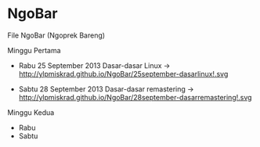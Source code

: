 NgoBar
======

File NgoBar (Ngoprek Bareng)

Minggu Pertama

- Rabu 25 September 2013
  Dasar-dasar Linux -> http://ylpmiskrad.github.io/NgoBar/25september-dasarlinux!.svg
  
- Sabtu 28 September 2013
  Dasar-dasar remastering -> http://ylpmiskrad.github.io/NgoBar/28september-dasarremastering!.svg

Minggu Kedua

- Rabu
- Sabtu
